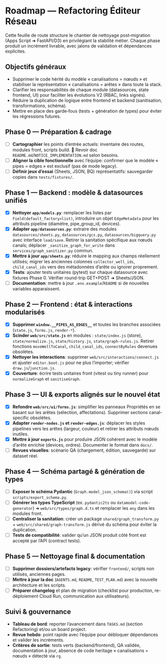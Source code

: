# Roadmap — Refactoring Éditeur Réseau

Cette feuille de route structure le chantier de nettoyage post‑migration (Apps Script ➜ FastAPI/D3) en privilégiant la stabilité métier. Chaque phase produit un incrément livrable, avec jalons de validation et dépendances explicites.

## Objectifs généraux
- Supprimer le code hérité du modèle « canalisations = nœuds » et stabiliser la représentation « canalisations = arêtes » dans toute la stack.
- Clarifier les responsabilités de chaque module (datasources, state frontend, UI) pour faciliter les évolutions V2 (RBAC, links signés).
- Réduire la duplication de logique entre frontend et backend (sanitisation, transformations, schéma).
- Mettre en place des garde‑fous (tests + génération de types) pour éviter les régressions futures.

## Phase 0 — Préparation & cadrage
- [ ] **Cartographier** les points d’entrée actuels: inventaire des routes, modules front, scripts build. 🔁 Revoir doc `README.md`/`NOTICE_IMPLEMENTATION.md` selon besoins.
- [ ] **Aligner la cible fonctionnelle** avec l’équipe: confirmer que le modèle « pipes = edges » est exclusif (pas de mode legacy).
- [ ] **Définir jeux d’essai** (Sheets, JSON, BQ) représentatifs: sauvegarder copies dans `tests/fixtures/`.

## Phase 1 — Backend : modèle & datasources unifiés
- [x] **Nettoyer `app/models.py`**: remplacer les listes par `Field(default_factory=list)`, introduire un objet `EdgeMetadata` pour les attributs pipeline (diamètre, pipe_group_id, devices).
- [x] **Adapter `app/datasources.py`**: extraire des modules `datasources/sheets.py`, `datasources/gcs.py`, `datasources/bigquery.py` avec interface `load/save`. Retirer la sanitation spécifique aux nœuds canals; déplacer `_sanitize_graph_for_write` dans `services/graph_sanitizer.py` commun.
- [x] **Mettre à jour `app/sheets.py`**: réduire le mapping aux champs réellement utilisés; migrer les anciennes colonnes `collector_well_ids`, `child_canal_ids` vers des métadonnées d’arête ou ignorer proprement.
- [x] **Tests**: ajouter tests unitaires (pytest) sur chaque datasource avec fixtures Phase 0. Vérifier round-trip GET+POST ➜ Sheets/JSON.
- [ ] **Documentation**: mettre à jour `.env.example`/`README` si de nouvelles variables apparaissent.

## Phase 2 — Frontend : état & interactions modularisés
- [x] **Supprimer `window.__PIPES_AS_EDGES__`** et toutes les branches associées (`state.js`, `forms.js`, `render-*`).
- [x] **Scinder `web/src/state.js`** en modules : `state/index.js` (store), `state/normalize.js`, `state/history.js`, `state/graph-rules.js`. Retirer fonctions `moveWellToCanal`, `child_canal_ids`, `connectByRules` devenues obsolètes.
- [x] **Nettoyer les interactions**: supprimer `web/src/interactions/connect.js` et ajuster `editor.boot.js` pour ne plus l’importer; vérifier `draw.js`/`junction.js`.
- [x] **Couverture**: écrire tests unitaires front (vitest ou tiny runner) pour `normalizeGraph` et `sanitiseGraph`.

## Phase 3 — UI & exports alignés sur le nouvel état
- [x] **Refondre `web/src/ui/forms.js`**: simplifier les panneaux Propriétés en se basant sur les arêtes (sélection, affectations). Supprimer sections canal-specific obsolètes.
- [x] **Adapter `render-nodes.js` et `render-edges.js`**: déplacer les styles pipelines vers les arêtes (largeur, couleur) et retirer les attributs nœuds inutiles.
- [x] **Mettre à jour `exports.js`** pour produire JSON cohérent avec le modèle d’arête enrichie (devices, ordres). Documenter le format dans `docs/`.
- [ ] **Revues visuelles**: scénario QA (chargement, édition, sauvegarde) sur dataset réel.

## Phase 4 — Schéma partagé & génération de types
- [ ] **Exposer le schéma Pydantic** (`Graph.model_json_schema()`) via script `scripts/export_schema.py`.
- [ ] **Générer les types TypeScript** (ex. `pydantic2ts` ou `datamodel-code-generator`) ➜ `web/src/types/graph.d.ts` et remplacer les `any` dans les modules front.
- [ ] **Centraliser la sanitation**: créer un package `shared/graph_transform.py` + `web/src/shared/graph-transform.js` dérivé du schéma pour éviter la duplication.
- [ ] **Tests de compatibilité**: valider qu’un JSON produit côté front est accepté par l’API (contract tests).

## Phase 5 — Nettoyage final & documentation
- [ ] **Supprimer dossiers/artefacts legacy**: vérifier `frontend/`, scripts non utilisés, anciennes pages.
- [ ] **Mettre à jour la doc** (`AGENTS.md`, `README`, `TEST_PLAN.md`) avec la nouvelle architecture et les scripts.
- [ ] **Préparer changelog** et plan de migration (checklist pour production, re-déploiement Cloud Run, communication aux utilisateurs).

## Suivi & gouvernance
- **Tableau de bord**: reporter l’avancement dans `TASKS.md` (section Refactoring) et/ou un board project.
- **Revue hebdo**: point rapide avec l’équipe pour débloquer dépendances et valider les incréments.
- **Critères de sortie**: tests verts (backend/frontend), QA validée, documentation à jour, absence de code heritage « canalisations = nœuds » détecté via `rg`.

